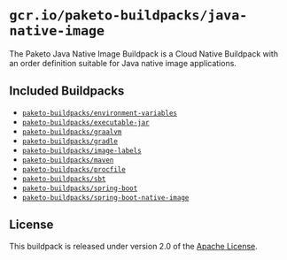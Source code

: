 # `gcr.io/paketo-buildpacks/java-native-image`
The Paketo Java Native Image Buildpack is a Cloud Native Buildpack with an order definition suitable for Java native image applications.

## Included Buildpacks

* [`paketo-buildpacks/environment-variables`](https://github.com/paketo-buildpacks/environment-variables)
* [`paketo-buildpacks/executable-jar`](https://github.com/paketo-buildpacks/executable-jar)
* [`paketo-buildpacks/graalvm`](https://github.com/paketo-buildpacks/graalvm)
* [`paketo-buildpacks/gradle`](https://github.com/paketo-buildpacks/gradle)
* [`paketo-buildpacks/image-labels`](https://github.com/paketo-buildpacks/image-labels)
* [`paketo-buildpacks/maven`](https://github.com/paketo-buildpacks/maven)
* [`paketo-buildpacks/procfile`](https://github.com/paketo-buildpacks/procfile)
* [`paketo-buildpacks/sbt`](https://github.com/paketo-buildpacks/sbt)
* [`paketo-buildpacks/spring-boot`](https://github.com/paketo-buildpacks/spring-boot)
* [`paketo-buildpacks/spring-boot-native-image`](https://github.com/paketo-buildpacks/spring-boot-native-image)

## License
This buildpack is released under version 2.0 of the [Apache License][a].

[a]: http://www.apache.org/licenses/LICENSE-2.0
